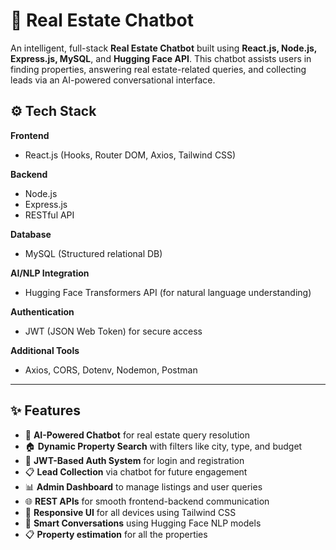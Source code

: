# 🏡 Real Estate Chatbot

An intelligent, full-stack **Real Estate Chatbot** built using **React.js, Node.js, Express.js, MySQL**, and **Hugging Face API**. This chatbot assists users in finding properties, answering real estate-related queries, and collecting leads via an AI-powered conversational interface.

## ⚙️ Tech Stack

**Frontend**  
- React.js (Hooks, Router DOM, Axios, Tailwind CSS)

**Backend**  
- Node.js  
- Express.js  
- RESTful API

**Database**  
- MySQL (Structured relational DB)

**AI/NLP Integration**  
- Hugging Face Transformers API (for natural language understanding)

**Authentication**  
- JWT (JSON Web Token) for secure access

**Additional Tools**  
- Axios, CORS, Dotenv, Nodemon, Postman

---

## ✨ Features

- 🤖 **AI-Powered Chatbot** for real estate query resolution
- 🏠 **Dynamic Property Search** with filters like city, type, and budget
- 🔐 **JWT-Based Auth System** for login and registration
- 📋 **Lead Collection** via chatbot for future engagement
- 📊 **Admin Dashboard** to manage listings and user queries
- 🌐 **REST APIs** for smooth frontend-backend communication
- 📱 **Responsive UI** for all devices using Tailwind CSS
- 💬 **Smart Conversations** using Hugging Face NLP models
- 📋 **Property estimation** for all the properties
